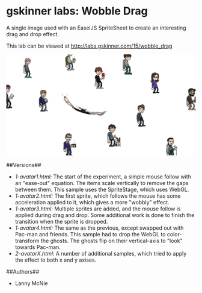 # gskinner labs: Wobble Drag
A single image used with an EaselJS SpriteSheet to create an interesting drag and drop effect.

This lab can be viewed at http://labs.gskinner.com/15/wobble_drag

![Wobble Drag](screenshot.jpg "Wobble Drag")

##Versions##
 * *1-avatar1.html:* The start of the experiment, a simple mouse follow with an "ease-out" 
equation. The items scale vertically to remove the gaps between them. This sample uses the SpriteStage,
which uses WebGL.
 * *1-avatar2.html:* The first sprite, which follows the mouse has some acceleration applied to it, 
 which gives a more "wobbly" effect.
 * *1-avatar3.html:* Multiple sprites are added, and the mouse follow is applied during drag and drop. Some
 additional work is done to finish the transition when the sprite is dropped.
 * *1-avatar4.html:* The same as the previous, except swapped out with Pac-man and friends. This sample had
 to drop the WebGL to color-transform the ghosts. The ghosts flip on their vertical-axis to "look" towards 
 Pac-man.
 * *2-avatarX.html:* A number of additional samples, which tried to apply the effect to both x and y axises.
 
 ##Authors##
 * Lanny McNie

